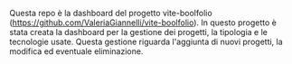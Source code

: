 Questa repo è la dashboard del progetto vite-boolfolio (https://github.com/ValeriaGiannelli/vite-boolfolio).
In questo progetto è stata creata la dashboard per la gestione dei progetti, la tipologia e le tecnologie usate.
Questa gestione riguarda l'aggiunta di nuovi progetti, la modifica ed eventuale eliminazione.


